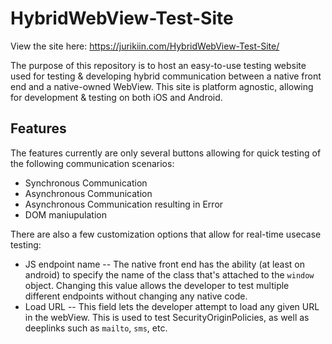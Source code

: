 # HybridWebView-Test-Site

View the site here: https://jurikiin.com/HybridWebView-Test-Site/

The purpose of this repository is to host an easy-to-use testing website used for testing & developing hybrid communication between a native front end and a native-owned WebView. This site is platform agnostic, allowing for development & testing on both iOS and Android.

## Features
The features currently are only several buttons allowing for quick testing of the following communication scenarios:
* Synchronous Communication
* Asynchronous Communication
* Asynchronous Communication resulting in Error
* DOM maniupulation

There are also a few customization options that allow for real-time usecase testing:
* JS endpoint name -- The native front end has the ability (at least on android) to specify the name of the class that's attached to the `window` object. Changing this value allows the developer to test multiple different endpoints without changing any native code.
* Load URL -- This field lets the developer attempt to load any given URL in the webView. This is used to test SecurityOriginPolicies, as well as deeplinks such as `mailto`, `sms`, etc.
